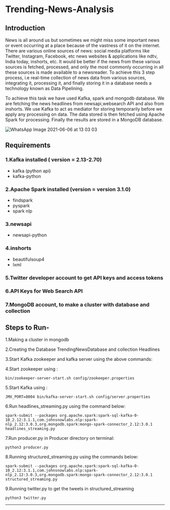 # Trending-News-Analysis

## Introduction

News is all around us but sometimes we might miss some important news or event occurring at a place because of the vastness of it on the internet. There are various online sources of news: social media platforms like Twitter, Instagram, Facebook, etc news websites  & applications like ndtv, India today, inshorts, etc. It would be better if the news from these various sources is fetched, processed, and only the most commonly occurring in all these sources is made available to a newsreader. To achieve this 3 step process, i.e real-time collection of news data from various sources, integrating it, processing it, and finally storing it in a database needs a technology known as Data Pipelining. 

To achieve this task we have used Kafka, spark and mongodb database. We are fetching the news headlines from newsapi,websearch API and also from inshorts. We use Kafka to act as mediator for storing temporarily before we apply any processing on data. The data stored is then fetched using Apache Spark for processing. Finally the results are stored in a MongoDB database.

![WhatsApp Image 2021-06-06 at 13 03 03](https://user-images.githubusercontent.com/64249206/121565962-a29c5380-ca3a-11eb-806a-e0fc40a5d454.jpeg)


## Requirements

### 1.Kafka installed ( version =  2.13-2.70)
- kafka (python api)
- kafka-python 

### 2.Apache Spark installed (version = version 3.1.0)
- findspark
- pyspark
- spark nlp

### 3.newsapi
- newsapi-python

### 4.inshorts
- beautifulsoup4
- lxml

### 5.Twitter developer account to get API keys and access tokens

### 6.API Keys for Web Search API

### 7.MongoDB account, to make a cluster with database and collection

## Steps to Run-

1.Making a cluster in mongodb 

2.Creating the Database TrendingNewsDatabase and collection Headlines 

3.Start Kafka zookeeper and kafka server using the above commands:

4.Start zookeeper using :
```console
bin/zookeeper-server-start.sh config/zookeeper.properties
```
5.Start Kafka using :
```console
JMX_PORT=8004 bin/kafka-server-start.sh config/server.properties
```
6.Run headlines_streaming.py using the command below:
```console
spark-submit --packages org.apache.spark:spark-sql-kafka-0-10_2.12:3.1.1,com.johnsnowlabs.nlp:spark-nlp_2.12:3.0.3,org.mongodb.spark:mongo-spark-connector_2.12:3.0.1 headlines_streaming.py
```
7.Run producer.py in Producer directory on terminal:
```console
python3 producer.py
``` 
8.Running structured_streaming.py using the commands below:
```console
spark-submit --packages org.apache.spark:spark-sql-kafka-0-10_2.12:3.1.1,com.johnsnowlabs.nlp:spark-nlp_2.12:3.0.3,org.mongodb.spark:mongo-spark-connector_2.12:3.0.1 structured_streaming.py
```
9.Running twitter.py to get the tweets in structured_streaming
```console
python3 twitter.py
```
<hr>
